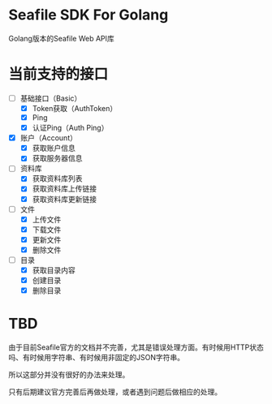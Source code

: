 # Seafile SDK For Golang
Golang版本的Seafile Web API库

# 当前支持的接口
- [ ] 基础接口（Basic）
  - [x] Token获取（AuthToken）
  - [x] Ping
  - [x] 认证Ping（Auth Ping）
- [x] 账户（Account）
  - [x] 获取账户信息
  - [x] 获取服务器信息
- [ ] 资料库
  - [x] 获取资料库列表
  - [x] 获取资料库上传链接
  - [x] 获取资料库更新链接
- [ ] 文件
  - [x] 上传文件
  - [x] 下载文件
  - [x] 更新文件
  - [x] 删除文件
- [ ] 目录
  - [x] 获取目录内容
  - [x] 创建目录
  - [x] 删除目录

# TBD
由于目前Seafile官方的文档并不完善，尤其是错误处理方面。有时候用HTTP状态吗、有时候用字符串、有时候用非固定的JSON字符串。

所以这部分并没有很好的办法来处理。

只有后期建议官方完善后再做处理，或者遇到问题后做相应的处理。
